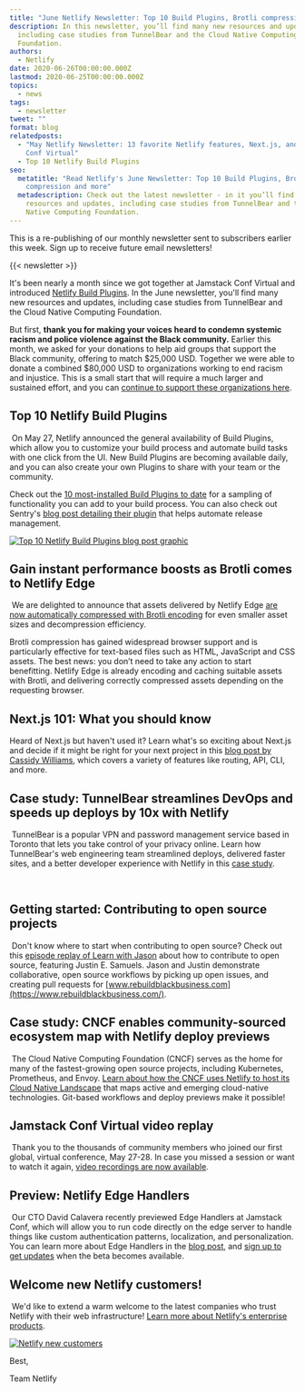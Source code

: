 ```yaml
---
title: "June Netlify Newsletter: Top 10 Build Plugins, Brotli compression and more"
description: In this newsletter, you’ll find many new resources and updates,
  including case studies from TunnelBear and the Cloud Native Computing
  Foundation.
authors:
  - Netlify
date: 2020-06-26T00:00:00.000Z
lastmod: 2020-06-25T00:00:00.000Z
topics:
  - news
tags:
  - newsletter
tweet: ""
format: blog
relatedposts:
  - "May Netlify Newsletter: 13 favorite Netlify features, Next.js, and Jamstack
    Conf Virtual"
  - Top 10 Netlify Build Plugins
seo:
  metatitle: "Read Netlify's June Newsletter: Top 10 Build Plugins, Brotli
    compression and more"
  metadescription: Check out the latest newsletter - in it you’ll find many new
    resources and updates, including case studies from TunnelBear and the Cloud
    Native Computing Foundation.
---
```

This is a re-publishing of our monthly newsletter sent to subscribers earlier this week. Sign up to receive future email newsletters!

{{< newsletter >}}

It's been nearly a month since we got together at Jamstack Conf Virtual and introduced [Netlify Build Plugins](https://www.netlify.com/blog/2020/05/27/netlify-build-plugins-are-here/). In the June newsletter, you'll find many new resources and updates, including case studies from TunnelBear and the Cloud Native Computing Foundation.

But first, <strong>thank you for making your voices heard to condemn systemic racism and police violence against the Black community.</strong> Earlier this month, we asked for your donations to help aid groups that support the Black community, offering to match $25,000 USD. Together we were able to donate a combined $80,000 USD to organizations working to end racism and injustice. This is a small start that will require a much larger and sustained effort, and you can [continue to support these organizations here](https://www.netlify.com/donation-matching).
​
## Top 10 Netlify Build Plugins
​
On May 27, Netlify announced the general availability of Build Plugins, which allow you to customize your build process and automate build tasks with one click from the UI. New Build Plugins are becoming available daily, and you can also create your own Plugins to share with your team or the community.

Check out the [10 most-installed Build Plugins to date](https://www.netlify.com/blog/2020/06/22/top-10-netlify-build-plugins/) for a sampling of functionality you can add to your build process. You can also check out Sentry's [blog post detailing their plugin](https://blog.sentry.io/2020/06/08/automating-sentry-releases-with-our-netlify-build-plugin) that helps automate release management.

[![Top 10 Netlify Build Plugins blog post graphic](https://userimg.customeriomail.com/nxYiauM6TTyUV5Omrson_Plugins_OG_37.png)](https://www.netlify.com/blog/2020/06/22/top-10-netlify-build-plugins/)
​
## Gain instant performance boosts as Brotli comes to Netlify Edge
​
We are delighted to announce that assets delivered by Netlify Edge [are now automatically compressed with Brotli encoding](https://www.netlify.com/blog/2020/05/20/gain-instant-performance-boosts-as-brotli-comes-to-netlify-edge/) for even smaller asset sizes and decompression efficiency.

Brotli compression has gained widespread browser support and is particularly effective for text-based files such as HTML, JavaScript and CSS assets. The best news: you don’t need to take any action to start benefitting. Netlify Edge is already encoding and caching suitable assets with Brotli, and delivering correctly compressed assets depending on the requesting browser.

## Next.js 101: What you should know

Heard of Next.js but haven't used it? Learn what's so exciting about Next.js and decide if it might be right for your next project in this [blog post by Cassidy Williams](https://www.netlify.com/blog/2020/06/18/next.js-101-what-you-should-know/), which covers a variety of features like routing, API, CLI, and more.
​
## Case study: TunnelBear streamlines DevOps and speeds up deploys by 10x with Netlify​
​
TunnelBear is a popular VPN and password management service based in Toronto that lets you take control of your privacy online. Learn how TunnelBear's web engineering team streamlined deploys, delivered faster sites, and a better developer experience with Netlify in this [case study](https://www.netlify.com/blog/2020/06/11/how-tunnelbear-streamlines-devops-and-speeds-up-deploys-by-10x-with-netlify/).

<a href="https://www.netlify.com/blog/2020/06/11/how-tunnelbear-streamlines-devops-and-speeds-up-deploys-by-10x-with-netlify/"><img alt="" src="https://userimg.customeriomail.com/PRyjQwOyRmy6IJgUGj9j_Untitled.png" title="Tunnelbear Speeds Up Deploys with Netlify"></a>
​
## Getting started: Contributing to open source projects
​
Don't know where to start when contributing to open source? Check out this [episode replay of Learn with Jason](https://www.learnwithjason.dev/contribute-to-open-source-projects) about how to contribute to open source, featuring Justin E. Samuels. Jason and Justin demonstrate collaborative, open source workflows by picking up open issues, and creating pull requests for [www.rebuildblackbusiness.com](https://www.rebuildblackbusiness.com/).
​
## Case study: CNCF enables community-sourced ecosystem map with Netlify deploy previews
​
The Cloud Native Computing Foundation (CNCF) serves as the home for many of the fastest-growing open source projects, including Kubernetes, Prometheus, and Envoy. [Learn about how the CNCF uses Netlify to host its Cloud Native Landscape](https://www.netlify.com/blog/2020/06/04/how-cncf-enables-community-sourced-ecosystem-map-with-netlify-deploy-previews/) that maps active and emerging cloud-native technologies. Git-based workflows and deploy previews make it possible!
​
## Jamstack Conf Virtual video replay
​
Thank you to the thousands of community members who joined our first global, virtual conference, May 27-28. In case you missed a session or want to watch it again, [video recordings are now available](https://www.youtube.com/playlist?list=PL58Wk5g77lF8jzqp_1cViDf-WilJsAvqT).
​
## Preview: Netlify Edge Handlers
​
Our CTO David Calavera recently previewed Edge Handlers at Jamstack Conf, which will allow you to run code directly on the edge server to handle things like custom authentication patterns, localization, and personalization. You can learn more about Edge Handlers in the [blog post](https://www.netlify.com/blog/2020/05/27/introducing-edge-handlers-in-preview/), and [sign up to get updates](https://www.netlify.com/products/edge/edge-handlers/) when the beta becomes available.
​
## Welcome new Netlify customers!
​
We'd like to extend a warm welcome to the latest companies who trust Netlify with their web infrastructure! [Learn more about Netlify's enterprise products](https://www.netlify.com/enterprise/).

[![Netlify new customers](https://userimg.customeriomail.com/oXLGpElDQpapxjzjOkr2_logos-june2.png)](https://www.netlify.com/customers/)

Best,

Team Netlify